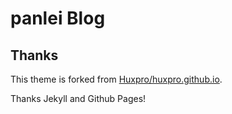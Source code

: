 #  panlei Blog


## Thanks

This theme is forked from [Huxpro/huxpro.github.io](https://github.com/Huxpro/huxpro.github.io).

Thanks Jekyll and Github Pages!
